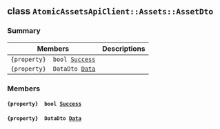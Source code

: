 ## class `AtomicAssetsApiClient::Assets::AssetDto` 

### Summary

 Members                        | Descriptions                                
--------------------------------|---------------------------------------------
`{property}  bool `[`Success`](#class_atomic_assets_api_client_1_1_assets_1_1_asset_dto_1a506fb037fbb6bfe8f254c021a2c3cfac) | 
`{property}  DataDto `[`Data`](#class_atomic_assets_api_client_1_1_assets_1_1_asset_dto_1a65c0779654774581967081cf3136bd84) | 

### Members

#### `{property}  bool `[`Success`](#class_atomic_assets_api_client_1_1_assets_1_1_asset_dto_1a506fb037fbb6bfe8f254c021a2c3cfac) 

#### `{property}  DataDto `[`Data`](#class_atomic_assets_api_client_1_1_assets_1_1_asset_dto_1a65c0779654774581967081cf3136bd84) 

